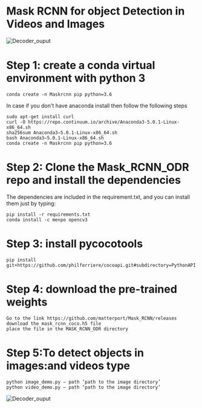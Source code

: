 # Mask RCNN for object Detection in Videos and Images
![Decoder_ouput](https://github.com/surajitsaikia27/MASK_RCNN_ODR/blob/master/surf.png)
# Step 1: create a conda virtual environment with python 3

```
conda create -n Maskrcnn pip python=3.6
```
In case if you don't have anaconda install then follow the following steps
```
sudo apt-get install curl
curl -O https://repo.continuum.io/archive/Anaconda3-5.0.1-Linux-x86_64.sh
sha256sum Anaconda3–5.0.1-Linux-x86_64.sh
bash Anaconda3–5.0.1-Linux-x86_64.sh
conda create -n Maskrcnn pip python=3.6
```
# Step 2: Clone the Mask_RCNN_ODR repo and install the dependencies
The dependencies are included in the requirement.txt, and you can install them just by typing:
```
pip install -r requirements.txt
conda install -c menpo opencv3
```
# Step 3: install pycocotools
```
pip install git+https://github.com/philferriere/cocoapi.git#subdirectory=PythonAPI
```

# Step 4: download the pre-trained weights
```
Go to the link https://github.com/matterport/Mask_RCNN/releases
download the mask_rcnn_coco.h5 file
place the file in the MASK_RCNN_ODR directory
```
# Step 5:To detect objects in images:and videos type
```
python image_demo.py — path ‘path to the image directory’
python video_demo.py — path ‘path to the image directory’
```
![Decoder_ouput](https://github.com/surajitsaikia27/MASK_RCNN_ODR/blob/master/surf.png)
